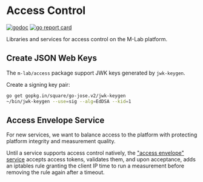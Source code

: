 # Access Control

[![godoc](https://godoc.org/github.com/m-lab/access?status.svg)](https://godoc.org/github.com/m-lab/access)
[![go report card](https://goreportcard.com/badge/github.com/m-lab/access)](https://goreportcard.com/report/github.com/m-lab/access)

Libraries and services for access control on the M-Lab platform.

## Create JSON Web Keys

The `m-lab/access` package support JWK keys generated by `jwk-keygen`.

Create a signing key pair:

```sh
go get gopkg.in/square/go-jose.v2/jwk-keygen
~/bin/jwk-keygen --use=sig --alg=EdDSA --kid=1
```

## Access Envelope Service

For new services, we want to balance access to the platform with protecting
platform integrity and measurement quality.

Until a service supports access control natively, the ["access envelope"
service](cmd/envelope/README.md) accepts access tokens, validates them, and
upon acceptance, adds an iptables rule granting the client IP time to run a
measurement before removing the rule again after a timeout.
